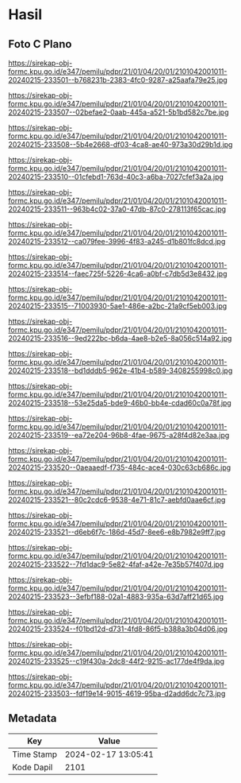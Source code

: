 # Hasil

## Foto C Plano

https://sirekap-obj-formc.kpu.go.id/e347/pemilu/pdpr/21/01/04/20/01/2101042001011-20240215-233501--b768231b-2383-4fc0-9287-a25aafa79e25.jpg

https://sirekap-obj-formc.kpu.go.id/e347/pemilu/pdpr/21/01/04/20/01/2101042001011-20240215-233507--02befae2-0aab-445a-a521-5b1bd582c7be.jpg

https://sirekap-obj-formc.kpu.go.id/e347/pemilu/pdpr/21/01/04/20/01/2101042001011-20240215-233508--5b4e2668-df03-4ca8-ae40-973a30d29b1d.jpg

https://sirekap-obj-formc.kpu.go.id/e347/pemilu/pdpr/21/01/04/20/01/2101042001011-20240215-233510--01cfebd1-763d-40c3-a6ba-7027cfef3a2a.jpg

https://sirekap-obj-formc.kpu.go.id/e347/pemilu/pdpr/21/01/04/20/01/2101042001011-20240215-233511--963b4c02-37a0-47db-87c0-278113f65cac.jpg

https://sirekap-obj-formc.kpu.go.id/e347/pemilu/pdpr/21/01/04/20/01/2101042001011-20240215-233512--ca079fee-3996-4f83-a245-d1b801fc8dcd.jpg

https://sirekap-obj-formc.kpu.go.id/e347/pemilu/pdpr/21/01/04/20/01/2101042001011-20240215-233514--faec725f-5226-4ca6-a0bf-c7db5d3e8432.jpg

https://sirekap-obj-formc.kpu.go.id/e347/pemilu/pdpr/21/01/04/20/01/2101042001011-20240215-233515--71003930-5ae1-486e-a2bc-21a9cf5eb003.jpg

https://sirekap-obj-formc.kpu.go.id/e347/pemilu/pdpr/21/01/04/20/01/2101042001011-20240215-233516--9ed222bc-b6da-4ae8-b2e5-8a056c514a92.jpg

https://sirekap-obj-formc.kpu.go.id/e347/pemilu/pdpr/21/01/04/20/01/2101042001011-20240215-233518--bd1dddb5-962e-41b4-b589-3408255998c0.jpg

https://sirekap-obj-formc.kpu.go.id/e347/pemilu/pdpr/21/01/04/20/01/2101042001011-20240215-233518--53e25da5-bde9-46b0-bb4e-cdad60c0a78f.jpg

https://sirekap-obj-formc.kpu.go.id/e347/pemilu/pdpr/21/01/04/20/01/2101042001011-20240215-233519--ea72e204-96b8-4fae-9675-a28f4d82e3aa.jpg

https://sirekap-obj-formc.kpu.go.id/e347/pemilu/pdpr/21/01/04/20/01/2101042001011-20240215-233520--0aeaaedf-f735-484c-ace4-030c63cb686c.jpg

https://sirekap-obj-formc.kpu.go.id/e347/pemilu/pdpr/21/01/04/20/01/2101042001011-20240215-233521--80c2cdc6-9538-4e71-81c7-aebfd0aae6cf.jpg

https://sirekap-obj-formc.kpu.go.id/e347/pemilu/pdpr/21/01/04/20/01/2101042001011-20240215-233521--d6eb6f7c-186d-45d7-8ee6-e8b7982e9ff7.jpg

https://sirekap-obj-formc.kpu.go.id/e347/pemilu/pdpr/21/01/04/20/01/2101042001011-20240215-233522--7fd1dac9-5e82-4faf-a42e-7e35b57f407d.jpg

https://sirekap-obj-formc.kpu.go.id/e347/pemilu/pdpr/21/01/04/20/01/2101042001011-20240215-233523--3efbf188-02a1-4883-935a-63d7aff21d65.jpg

https://sirekap-obj-formc.kpu.go.id/e347/pemilu/pdpr/21/01/04/20/01/2101042001011-20240215-233524--f01bd12d-d731-4fd8-86f5-b388a3b04d06.jpg

https://sirekap-obj-formc.kpu.go.id/e347/pemilu/pdpr/21/01/04/20/01/2101042001011-20240215-233525--c19f430a-2dc8-44f2-9215-ac177de4f9da.jpg

https://sirekap-obj-formc.kpu.go.id/e347/pemilu/pdpr/21/01/04/20/01/2101042001011-20240215-233503--fdf19e14-9015-4619-95ba-d2add6dc7c73.jpg


## Metadata

| Key        | Value               |
| ---------- | ------------------- |
| Time Stamp | 2024-02-17 13:05:41 |
| Kode Dapil | 2101                |



